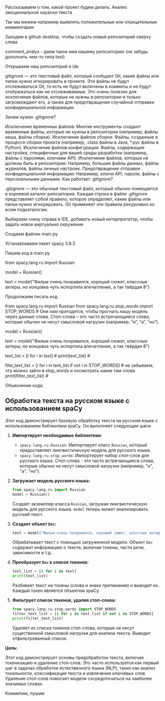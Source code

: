 Рассказываем о том, какой проект будем делать. Анализ эмоциональной окраски текста

Так мы можем например выявлять положительные или отрицательные комментарии

Заходим в github desktop, чтобы создать новый репозиторий сверху слева

comment_analys - даем такое имя нашему репозиторию (не забудь дополнить чем-то типа test)

Открываем наш репозиторий в ide 

gitignore — это текстовый файл, который сообщает Git, какие файлы или папки нужно игнорировать в проекте. Эти файлы не будут отслеживаться Git, то есть не будут включены в коммиты и не будут отображаться как не отслеживаемые. Это очень полезно для исключения файлов, которые не нужны в репозитории и только загромождают его, а также для предотвращения случайной отправки конфиденциальной информации.

Зачем нужен .gitignore?

Исключение временных файлов: Многие инструменты создают временные файлы, которые не нужны в репозитории (например, файлы кеша, файлы сборки).
Исключение файлов сборки: Файлы, созданные в процессе сборки проекта (например, .class файлы в Java, *.pyc файлы в Python).
Исключение файлов конфигурации: Файлы, содержащие настройки, специфичные для вашей среды разработки (например, файлы с паролями, ключами API).
Исключение файлов, которые не должны быть в репозитории: Например, большие файлы данных, файлы журналов, файлы личных настроек.
Предотвращение отправки конфиденциальной информации: Например, ключи API, пароли, файлы с персональными данными.
Как работает .gitignore?

.gitignore — это обычный текстовый файл, который обычно помещается в корневой каталог репозитория.
Каждая строка в файле .gitignore представляет собой правило, которое определяет, какие файлы или папки нужно игнорировать.
Git применяет эти правила рекурсивно ко всем подкаталогам.

Выбираем снизу справа в IDE, добавить новый интерпретатор, чтобы задать новое виртуально окружение

Создаем файлик main.py

Устанавливаем пакет spacy 3.8.3


Пишем код в main.py

from spacy.lang.ru import Russian


model = Russian()


text = model("Фильм очень понравился, хороший сюжет, классные актеры, но концовка чуть испортила впечатление, а так твёрдая 8")

Продолжаем писать код

from spacy.lang.ru import Russian
from spacy.lang.ru.stop_words import STOP_WORDS # Они нам пригодятся, чтобы прогнать нашу модель через данные слова.  Стоп-слова – это часто встречающиеся слова, которые обычно не несут смысловой нагрузки (например, “и”, “а”, “но”).


model = Russian()


text = model("Фильм очень понравился, хороший сюжет, классные актеры, но концовка чуть испортила впечатление, а так твёрдая 8")

text_list = [i for i in text] #
print(text_list) #

filet_text_list = [i for i in text_list if not i in STOP_WORDS] # не забываем, что можно зайти в stop_words и посмотреть какие там слова
print(filter_text_list) #



Объяснение кода:

## Обработка текста на русском языке с использованием spaCy

Этот код демонстрирует базовую обработку текста на русском языке с использованием библиотеки spaCy. Он выполняет следующие шаги:

1.  **Импортирует необходимые библиотеки:**
    *   `spacy.lang.ru.Russian`:  Импортирует класс `Russian`, который предоставляет лингвистическую модель для русского языка.
    *   `spacy.lang.ru.stop_words`: Импортирует набор стоп-слов для русского языка. Стоп-слова - это часто встречающиеся слова, которые обычно не несут смысловой нагрузки (например, "и", "а", "но").

2.  **Загружает модель русского языка:**
    ```python
    from spacy.lang.ru import Russian
    model = Russian()
    ```
    Создает экземпляр класса `Russian`, загружая лингвистическую модель для русского языка.  `model` теперь может анализировать русский текст.

3.  **Создает объект `Doc`:**
    ```python
    text = model("Фильм очень понравился, хороший сюжет, классные актеры, но концовка чуть испортила впечатление, а так твёрдая 8")
    ```
    Обрабатывает текст с помощью загруженной модели. Объект `Doc` содержит информацию о тексте, включая токены, части речи, зависимости и т.д.

4.  **Преобразует `Doc` в список токенов:**
    ```python
    text_list = [i for i in text]
    print(text_list)
    ```
    Разбивает текст на токены (слова и знаки препинания) и выводит их. Каждый токен является объектом spaCy.

5.  **Фильтрует список токенов, удаляя стоп-слова:**
    ```python
    from spacy.lang.ru.stop_words import STOP_WORDS
    filter_text_list = [i for i in text_list if not i in STOP_WORDS]
    print(filter_text_list)
    ```
    Удаляет из списка токенов стоп-слова, которые не несут существенной смысловой нагрузки для анализа текста.  Выводит отфильтрованный список.

**Цель:**

Этот код демонстрирует основы предобработки текста, включая токенизацию и удаление стоп-слов. Это часто используется как первый шаг в задачах обработки естественного языка (NLP), таких как анализ тональности, классификация текста и извлечение ключевых слов.  Удаление стоп-слов помогает модели сосредоточиться на наиболее значимых словах.



Коммитим, пушим

